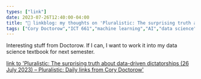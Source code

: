 ```yaml
---
types: ["link"]
date: 2023-07-26T12:40:00-04:00
title: "🔗 linkblog: my thoughts on 'Pluralistic: The surprising truth about data-driven dictatorships (26 July 2023) – Pluralistic: Daily links from Cory Doctorow'"
tags: ["Cory Doctorow","ICT 661","machine learning","AI","data science","empiricism","empiricism washing"]
---
```

Interesting stuff from Doctorow. If I can, I want to work it into my data science textbook for next semester.  
 

[link to 'Pluralistic: The surprising truth about data-driven dictatorships (26 July 2023) – Pluralistic: Daily links from Cory Doctorow'](https://pluralistic.net/2023/07/26/dictators-dilemma/)
